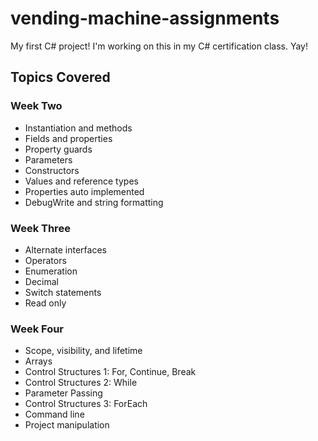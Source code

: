 # vending-machine-assignments
My first C# project! I'm working on this in my C# certification class. Yay!

## Topics Covered

### Week Two
<ul>
  <li> Instantiation and methods
  <li> Fields and properties
  <li> Property guards
  <li> Parameters
  <li> Constructors
  <li> Values and reference types
  <li> Properties auto implemented
  <li> DebugWrite and string formatting
</ul>

### Week Three
<ul>
  <li> Alternate interfaces
  <li> Operators
  <li> Enumeration
  <li> Decimal
  <li> Switch statements
  <li> Read only
</ul>

### Week Four
<ul>
  <li> Scope, visibility, and lifetime
  <li> Arrays
  <li> Control Structures 1: For, Continue, Break
  <li> Control Structures 2: While
  <li> Parameter Passing
  <li> Control Structures 3: ForEach
  <li> Command line
  <li> Project manipulation
</ul>
